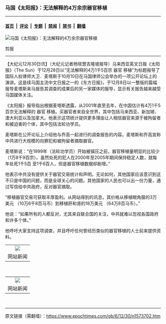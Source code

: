### 马国《太阳报》：无法解释的4万余宗器官移植

---

#### [首页](../../../..?n1573702) &nbsp;|&nbsp; [评论](../../../../../epoch-comment?n1573702) &nbsp;|&nbsp; [专题](../../../../../epoch-special?n1573702) &nbsp;|&nbsp; [禁闻](../../../../../epoch-news?n1573702) &nbsp;|&nbsp; [禁书](../../../../../books?n1573702) &nbsp;|&nbsp; [翻墙](https://github.com/gfw-breaker/nogfw/blob/master/README.md?n1573702)


<div><img alt="马国《太阳报》：无法解释的4万余宗器官移植" class="attachment-djy_600_400 size-djy_600_400 wp-post-image" src="https://i.epochtimes.com/assets/uploads/2006/12/612291959141123-450x944.jpg"/>
<div class="caption">
 <p>
  剪报
 </p>
</div></div><hr/><div class="post_content" id="artbody" itemprop="articleBody">
 <!-- article content begin -->
 <p>
  【大纪元12月30日讯】（大纪元记者杨晓慧吉隆坡报导）马来西亚英文日报《太阳报》（The Sun）于12月28日以“无法解释的4万1千5百宗
  <ok href="https://www.epochtimes.com/gb/tag/%E5%99%A8%E5%AE%98.html">
   器官
  </ok>
  移植”为标题报导了国际人权律师大卫．麦塔斯于10月10日在马国律师公会举办的一项公开论坛上的演讲。这是续马国主流中文日报之一的《东方日报》，于12月8日以一整版的篇幅报导麦塔斯来马报告其调查的成果后的另一家媒体的报导，显示有关报告越来越受马国媒体关注。
 </p>
 <p>
  《太阳报》报导指出根据麦塔斯透露，从2001年直至去年，在中国估计有4万1千5百宗无法解释的
  <ok href="https://www.epochtimes.com/gb/tag/%E5%99%A8%E5%AE%98.html">
   器官
  </ok>
  移植。买器官者来自全世界，其中包括马来西亚、新加坡、澳大利亚以及加拿大。他表示这项统计提供更多理由让人相信器官来源于被拘留者和被迫害的个体，其中包括法轮功学员。
 </p>
 <p>
  麦塔斯在公开论坛上介绍他与乔高一起进行的调查报告的内容。麦塔斯和乔高宣称中共进行大规模的向罪犯和被拘留者摘取器官。
 </p>
 <p>
  麦塔斯说：“在1999年（法轮功学员）开始被镇压之前，器官移植量明显的比较少（1万8千9百宗）。虽然处死的犯人在2000年至2005年期间保持稳定人数，就每年处死1千5百 至1千6百人，但是器官移植数据却剧增。”
 </p>
 <p>
  他表示中共没有提供关于器官交易统计和声明。无论如何，其他国家应该意识到这不只是中国的问题，而是全球关心的问题。其他国家的人民也可以出一份力量，通过写信给中共政府，反对器官摘取。
 </p>
 <p>
  “移植器官交易可获取丰厚盈利。从网站得到的讯息，其价格从移植眼角膜的3万美元 （10万6千8百马币）到移植肝和肾的18万美元 （64万8百马币）。”
 </p>
 <p>
  他说：“如果所有的人都反对，尤其来自联合国的关注，中共就难以忽视各国政府和许多个体。”
 </p>
 <p>
  他呼吁大家支持这项调查，并且呼吁任何曾经历类似的器官移植的人士前来提供资料。
  <br/>
  <center>
  </center>
 </p>
 <table border="0" cellpadding="3" cellspacing="3" width="100%">
  <tr>
   <td align="center">
    <ok href="/i6/612291959041123.jpg">
     <img src="/i6/612291959041123--ss.jpg"/>
    </ok>
   </td>
  </tr>
  <tr>
   <td align="center">
    <span class="bn12">
     网站新闻
    </span>
   </td>
  </tr>
 </table>
 <p>
  <br/>
  <center>
  </center>
 </p>
 <table border="0" cellpadding="3" cellspacing="3" width="100%">
  <tr>
   <td align="center">
    <ok href="/i6/612291959111123.jpg">
     <img src="/i6/612291959111123--ss.jpg"/>
    </ok>
   </td>
  </tr>
  <tr>
   <td align="center">
    <span class="bn12">
     网站新闻
    </span>
   </td>
  </tr>
 </table>
 <p>
  <font color="#ffffff">
   (http://www.dajiyuan.com)
  </font>
 </p>
 <!-- article content end -->
 <div id="below_article_ad">
 </div>
</div>


---

原文链接（需翻墙）：https://www.epochtimes.com/gb/6/12/30/n1573702.htm